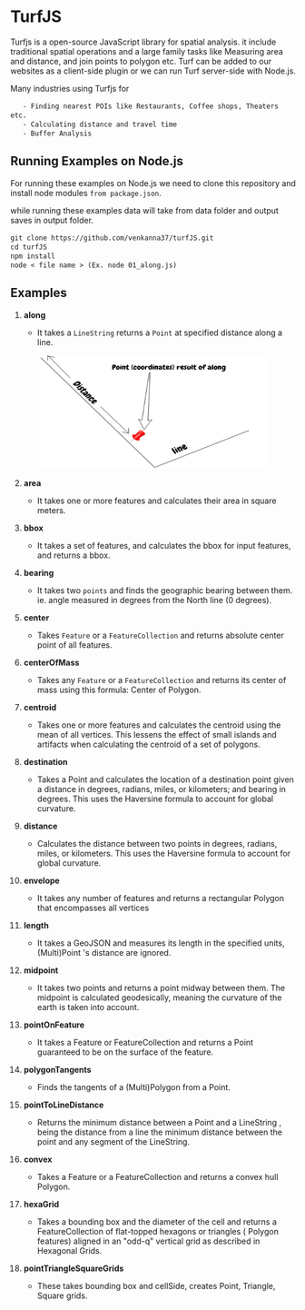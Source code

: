 # TurfJS

Turfjs is a open-source JavaScript library for spatial analysis. it include traditional spatial operations and a large family tasks like Measuring area and distance, and join points to polygon etc. Turf can be added to our websites as a client-side plugin or we can run Turf server-side with Node.js.

Many industries using Turfjs for

       - Finding nearest POIs like Restaurants, Coffee shops, Theaters etc.
       - Calculating distance and travel time
       - Buffer Analysis
       
       
## Running Examples on Node.js

For running these examples on Node.js we need to clone this repository and install node modules `from package.json`.

while running these examples data will take from data folder and output saves in output folder.
```
git clone https://github.com/venkanna37/turfJS.git
cd turfJS
npm install
node < file name > (Ex. node 01_along.js)
```

## Examples

1. **along**

     * It takes a `LineString` returns a `Point` at specified distance along a line.
       
  <p align="center">
  <img width="400" height="200" src="/images/along.png">
  </p>
  
2. **area**

     * It takes one or more features and calculates their area in square meters.
       
3. **bbox**

     * It takes a set of features, and calculates the bbox for input features, and returns a bbox.
  
4. **bearing**

     * It takes two `points` and finds the geographic bearing between them. ie. angle measured in degrees from the North line (0 degrees).
  
5. **center**

     * Takes `Feature` or a `FeatureCollection` and returns absolute center point of all features.
  
6. **centerOfMass**

     * Takes any `Feature` or a `FeatureCollection` and returns its center of mass using this formula: Center of Polygon.
  
7. **centroid**

     * Takes one or more features and calculates the centroid using the mean of all vertices. This lessens the effect of small islands and artifacts when calculating the centroid of a set of polygons.
  
8. **destination**

     * Takes a Point and calculates the location of a destination point given a distance in degrees, radians, miles, or kilometers; and bearing in degrees. This uses the Haversine formula to account for global curvature.


9. **distance**

     * Calculates the distance between two points in degrees, radians, miles, or kilometers. This uses the Haversine formula to account for global curvature.
  
10. **envelope**

      * It takes any number of features and returns a rectangular Polygon that encompasses all vertices

11. **length**

      * It takes a GeoJSON and measures its length in the specified units, (Multi)Point 's distance are ignored.
  
12. **midpoint**

      * It takes two points and returns a point midway between them. The midpoint is calculated geodesically, meaning the curvature of the earth is taken into account.
  
13. **pointOnFeature**

      * It takes a Feature or FeatureCollection and returns a Point guaranteed to be on the surface of the feature.
  
14. **polygonTangents**

      * Finds the tangents of a (Multi)Polygon from a Point.
  
15. **pointToLineDistance**

      * Returns the minimum distance between a Point and a LineString , being the distance from a line the minimum distance between the point and any segment of the LineString.
  
16. **convex**

      * Takes a Feature or a FeatureCollection and returns a convex hull Polygon.
  
17. **hexaGrid**

      * Takes a bounding box and the diameter of the cell and returns a FeatureCollection of flat-topped hexagons or triangles ( Polygon features) aligned in an "odd-q" vertical grid as described in Hexagonal Grids.
  
18. **pointTriangleSquareGrids**

      * These takes bounding box and cellSide, creates Point, Triangle, Square grids.
